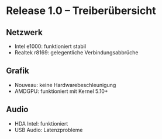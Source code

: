 # Release 1.0 – Treiberübersicht

## Netzwerk
- Intel e1000: funktioniert stabil
- Realtek r8169: gelegentliche Verbindungsabbrüche

## Grafik
- Nouveau: keine Hardwarebeschleunigung
- AMDGPU: funktioniert mit Kernel 5.10+

## Audio
- HDA Intel: funktioniert
- USB Audio: Latenzprobleme
